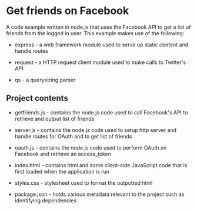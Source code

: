 Get friends on Facebook
=======================

A code example written in node.js that uses the Facebook API to get a list of friends from the logged in user. This example makes use of the following:

* express - a web framework module used to serve up static content and handle routes

* request - a HTTP request client module used to make calls to Twitter's API

* qs - a querystring parser

Project contents
----------------

* getfriends.js - contains the node.js code used to call Facebook's API to retrieve and output list of friends

* server.js - contains the node.js code used to setup http server and handle routes for OAuth and to get list of friends

* oauth.js - contains the node.js code used to perform OAuth on Facebook and retrieve an access_token
  
* index.html - contains html and some client-side JavaScript code that is first loaded when the application is run
  
* styles.css - stylesheet used to format the outputted html

* package.json - holds various metadata relevant to the project such as identifying dependencies

